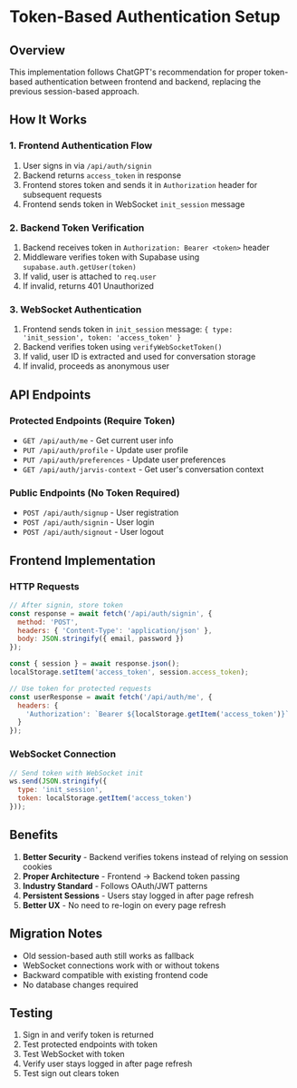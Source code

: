 # Token-Based Authentication Setup

## Overview

This implementation follows ChatGPT's recommendation for proper token-based authentication between frontend and backend, replacing the previous session-based approach.

## How It Works

### 1. Frontend Authentication Flow
1. User signs in via `/api/auth/signin`
2. Backend returns `access_token` in response
3. Frontend stores token and sends it in `Authorization` header for subsequent requests
4. Frontend sends token in WebSocket `init_session` message

### 2. Backend Token Verification
1. Backend receives token in `Authorization: Bearer <token>` header
2. Middleware verifies token with Supabase using `supabase.auth.getUser(token)`
3. If valid, user is attached to `req.user`
4. If invalid, returns 401 Unauthorized

### 3. WebSocket Authentication
1. Frontend sends token in `init_session` message: `{ type: 'init_session', token: 'access_token' }`
2. Backend verifies token using `verifyWebSocketToken()`
3. If valid, user ID is extracted and used for conversation storage
4. If invalid, proceeds as anonymous user

## API Endpoints

### Protected Endpoints (Require Token)
- `GET /api/auth/me` - Get current user info
- `PUT /api/auth/profile` - Update user profile
- `PUT /api/auth/preferences` - Update user preferences
- `GET /api/auth/jarvis-context` - Get user's conversation context

### Public Endpoints (No Token Required)
- `POST /api/auth/signup` - User registration
- `POST /api/auth/signin` - User login
- `POST /api/auth/signout` - User logout

## Frontend Implementation

### HTTP Requests
```javascript
// After signin, store token
const response = await fetch('/api/auth/signin', {
  method: 'POST',
  headers: { 'Content-Type': 'application/json' },
  body: JSON.stringify({ email, password })
});

const { session } = await response.json();
localStorage.setItem('access_token', session.access_token);

// Use token for protected requests
const userResponse = await fetch('/api/auth/me', {
  headers: {
    'Authorization': `Bearer ${localStorage.getItem('access_token')}`
  }
});
```

### WebSocket Connection
```javascript
// Send token with WebSocket init
ws.send(JSON.stringify({
  type: 'init_session',
  token: localStorage.getItem('access_token')
}));
```

## Benefits

1. **Better Security** - Backend verifies tokens instead of relying on session cookies
2. **Proper Architecture** - Frontend → Backend token passing
3. **Industry Standard** - Follows OAuth/JWT patterns
4. **Persistent Sessions** - Users stay logged in after page refresh
5. **Better UX** - No need to re-login on every page refresh

## Migration Notes

- Old session-based auth still works as fallback
- WebSocket connections work with or without tokens
- Backward compatible with existing frontend code
- No database changes required

## Testing

1. Sign in and verify token is returned
2. Test protected endpoints with token
3. Test WebSocket with token
4. Verify user stays logged in after page refresh
5. Test sign out clears token
